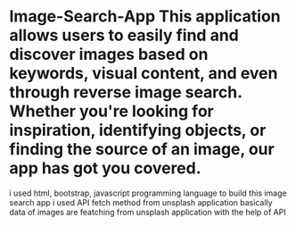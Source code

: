 # Image-Search-App  This application allows users to easily find and discover images based on keywords, visual content, and even through reverse image search. Whether you're looking for inspiration, identifying objects, or finding the source of an image, our app has got you covered.
i used html, bootstrap, javascript programming language to build this image search app
i used API fetch method from unsplash application basically data of images are featching from unsplash application with the help of API
